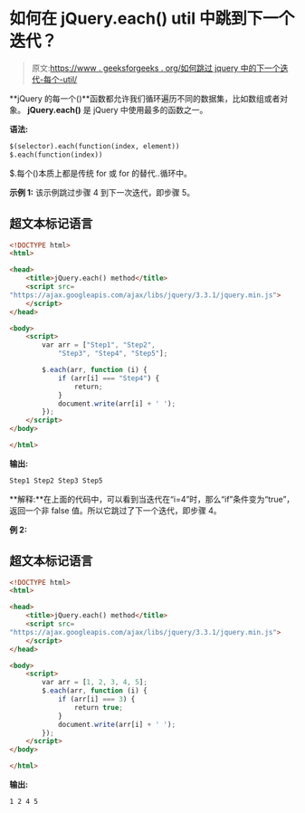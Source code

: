 # 如何在 jQuery.each() util 中跳到下一个迭代？

> 原文:[https://www . geeksforgeeks . org/如何跳过 jquery 中的下一个迭代-每个-util/](https://www.geeksforgeeks.org/how-to-skip-to-next-iteration-in-jquery-each-util/)

**jQuery 的每一个()**函数都允许我们循环遍历不同的数据集，比如数组或者对象。 **jQuery.each()** 是 jQuery 中使用最多的函数之一。

**语法:**

```html
$(selector).each(function(index, element))
$.each(function(index))
```

$.每个()本质上都是传统 for 或 for 的替代..循环中。

**示例 1:** 该示例跳过步骤 4 到下一次迭代，即步骤 5。

## 超文本标记语言

```html
<!DOCTYPE html>
<html>

<head>
    <title>jQuery.each() method</title>
    <script src=
"https://ajax.googleapis.com/ajax/libs/jquery/3.3.1/jquery.min.js">
    </script>
</head>

<body>
    <script>
        var arr = ["Step1", "Step2", 
            "Step3", "Step4", "Step5"];

        $.each(arr, function (i) {
            if (arr[i] === "Step4") {
                return;
            }
            document.write(arr[i] + ' ');
        });
    </script>
</body>

</html>
```

**输出:**

```html
Step1 Step2 Step3 Step5
```

**解释:**在上面的代码中，可以看到当迭代在“i=4”时，那么“if”条件变为“true”，返回一个非 false 值。所以它跳过了下一个迭代，即步骤 4。

**例 2:**

## 超文本标记语言

```html
<!DOCTYPE html>
<html>

<head>
    <title>jQuery.each() method</title>
    <script src=
"https://ajax.googleapis.com/ajax/libs/jquery/3.3.1/jquery.min.js">
    </script>
</head>

<body>
    <script>
        var arr = [1, 2, 3, 4, 5];
        $.each(arr, function (i) {
            if (arr[i] === 3) {
                return true;
            }
            document.write(arr[i] + ' ');
        });
    </script>
</body>

</html>
```

**输出:**

```html
1 2 4 5
```